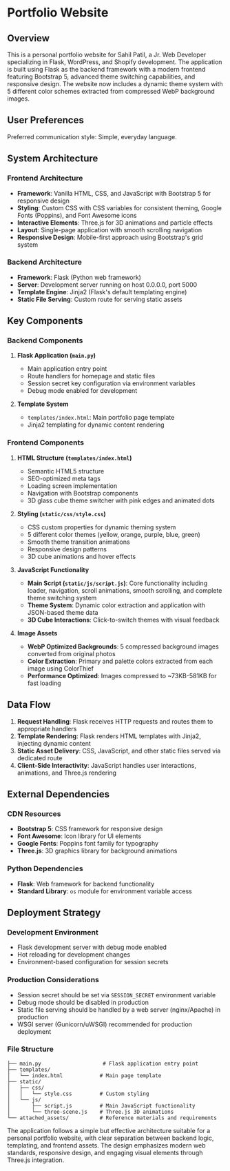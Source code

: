 # Portfolio Website

## Overview

This is a personal portfolio website for Sahil Patil, a Jr. Web Developer specializing in Flask, WordPress, and Shopify development. The application is built using Flask as the backend framework with a modern frontend featuring Bootstrap 5, advanced theme switching capabilities, and responsive design. The website now includes a dynamic theme system with 5 different color schemes extracted from compressed WebP background images.

## User Preferences

Preferred communication style: Simple, everyday language.

## System Architecture

### Frontend Architecture
- **Framework**: Vanilla HTML, CSS, and JavaScript with Bootstrap 5 for responsive design
- **Styling**: Custom CSS with CSS variables for consistent theming, Google Fonts (Poppins), and Font Awesome icons
- **Interactive Elements**: Three.js for 3D animations and particle effects
- **Layout**: Single-page application with smooth scrolling navigation
- **Responsive Design**: Mobile-first approach using Bootstrap's grid system

### Backend Architecture
- **Framework**: Flask (Python web framework)
- **Server**: Development server running on host 0.0.0.0, port 5000
- **Template Engine**: Jinja2 (Flask's default templating engine)
- **Static File Serving**: Custom route for serving static assets

## Key Components

### Backend Components
1. **Flask Application (`main.py`)**
   - Main application entry point
   - Route handlers for homepage and static files
   - Session secret key configuration via environment variables
   - Debug mode enabled for development

2. **Template System**
   - `templates/index.html`: Main portfolio page template
   - Jinja2 templating for dynamic content rendering

### Frontend Components
1. **HTML Structure (`templates/index.html`)**
   - Semantic HTML5 structure
   - SEO-optimized meta tags
   - Loading screen implementation
   - Navigation with Bootstrap components
   - 3D glass cube theme switcher with pink edges and animated dots

2. **Styling (`static/css/style.css`)**
   - CSS custom properties for dynamic theming system
   - 5 different color themes (yellow, orange, purple, blue, green)
   - Smooth theme transition animations
   - Responsive design patterns
   - 3D cube animations and hover effects

3. **JavaScript Functionality**
   - **Main Script (`static/js/script.js`)**: Core functionality including loader, navigation, scroll animations, smooth scrolling, and complete theme switching system
   - **Theme System**: Dynamic color extraction and application with JSON-based theme data
   - **3D Cube Interactions**: Click-to-switch themes with visual feedback

4. **Image Assets**
   - **WebP Optimized Backgrounds**: 5 compressed background images converted from original photos
   - **Color Extraction**: Primary and palette colors extracted from each image using ColorThief
   - **Performance Optimized**: Images compressed to ~73KB-581KB for fast loading

## Data Flow

1. **Request Handling**: Flask receives HTTP requests and routes them to appropriate handlers
2. **Template Rendering**: Flask renders HTML templates with Jinja2, injecting dynamic content
3. **Static Asset Delivery**: CSS, JavaScript, and other static files served via dedicated route
4. **Client-Side Interactivity**: JavaScript handles user interactions, animations, and Three.js rendering

## External Dependencies

### CDN Resources
- **Bootstrap 5**: CSS framework for responsive design
- **Font Awesome**: Icon library for UI elements
- **Google Fonts**: Poppins font family for typography
- **Three.js**: 3D graphics library for background animations

### Python Dependencies
- **Flask**: Web framework for backend functionality
- **Standard Library**: `os` module for environment variable access

## Deployment Strategy

### Development Environment
- Flask development server with debug mode enabled
- Hot reloading for development changes
- Environment-based configuration for session secrets

### Production Considerations
- Session secret should be set via `SESSION_SECRET` environment variable
- Debug mode should be disabled in production
- Static file serving should be handled by a web server (nginx/Apache) in production
- WSGI server (Gunicorn/uWSGI) recommended for production deployment

### File Structure
```
├── main.py                    # Flask application entry point
├── templates/
│   └── index.html            # Main page template
├── static/
│   ├── css/
│   │   └── style.css         # Custom styling
│   └── js/
│       ├── script.js         # Main JavaScript functionality
│       └── three-scene.js    # Three.js 3D animations
└── attached_assets/          # Reference materials and requirements
```

The application follows a simple but effective architecture suitable for a personal portfolio website, with clear separation between backend logic, templating, and frontend assets. The design emphasizes modern web standards, responsive design, and engaging visual elements through Three.js integration.